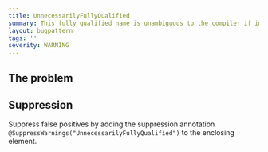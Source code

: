 ```yaml
---
title: UnnecessarilyFullyQualified
summary: This fully qualified name is unambiguous to the compiler if imported.
layout: bugpattern
tags: ''
severity: WARNING
---
```


<!--
*** AUTO-GENERATED, DO NOT MODIFY ***
To make changes, edit the @BugPattern annotation or the explanation in docs/bugpattern.
-->


## The problem


## Suppression
Suppress false positives by adding the suppression annotation `@SuppressWarnings("UnnecessarilyFullyQualified")` to the enclosing element.
